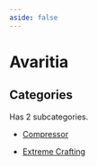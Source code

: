 ```yaml
---
aside: false
---
```



# Avaritia

## Categories

Has 2 subcategories.

* [Compressor](./compressor.md)

* [Extreme Crafting](./extreme_crafting.md)

